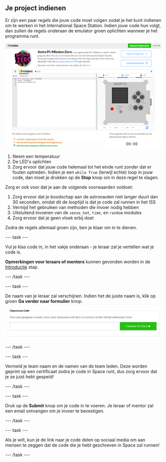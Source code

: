 ## Je project indienen

Er zijn een paar regels die jouw code moet volgen zodat je het kunt indienen om te werken in het International Space Station. Indien jouw code hun volgt, dan zullen de regels onderaan de emulator groen oplichten wanneer je het programma runt.

![Valideer](images/validation.png)

1. Neem een temperatuur
2. De LED's oplichten
3. Zorg ervoor dat jouw code helemaal tot het einde runt zonder dat er fouten optreden. Indien je een `while True` (terwijl echte) loop in jouw code, dan moet je drukken op de **Stop** knop om in deze regel te slagen.

Zorg er ook voor dat je aan de volgende voorwaarden voldoet:

1. Zorg ervoor dat je boodschap aan de astronauten niet langer duurt dan 30 seconden, omdat dit de looptijd is dat je code zal runnen in het ISS
2. Vermijd het gebruiken van methoden die invoer nodig hebben
3. Uitsluitend invoeren van de `sense_hat`, `time`, en `random` modules
4. Zorg ervoor dat je geen vloek erbij doet

Zodra de regels allemaal groen zijn, ben je klaar om in te dienen.

\--- task \---

Vul je klas code in, in het vakje onderaan - je leraar zal je vertellen wat je code is.

**Opmerkingen voor leraars of mentors** kunnen gevonden worden in de [Introductie](https://projects.raspberrypi.org/en/projects/astro-pi-mission-zero/1) stap.

\--- /task \---

\--- task \---

De naam van je leraar zal verschijnen. Indien het de juiste naam is, klik op groen **Ga verder naar formulier** knop.

![Ga verder naar het formulier](images/continue-to-form.png)

\--- /task \---

\--- task \---

Vermeld je team naam en de namen van de team leden. Deze worden geprint op een certificaat zodra je code in Space runt, dus zorg ervoor dat je ze juist hebt gespeld!

\--- /task \---

\--- task \---

Druk op de **Submit** knop om je code in te voeren. Je leraar of mentor zal een email ontvangen om je invoer te bevestigen.

\--- /task \---

\--- task \---

Als je wilt, kun je de link naar je code delen op sociaal media om aan mensen te zeggen dat de code die je hebt geschreven in Space zal runnen!

\--- /task \---